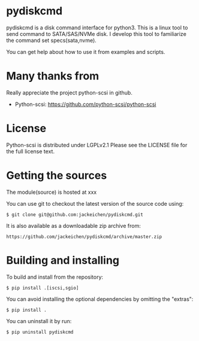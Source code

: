 <!--
SPDX-FileCopyrightText: 2014 The python-scsi Authors

SPDX-License-Identifier: LGPL-2.1-or-later
-->

pydiskcmd
===========
pydiskcmd is a disk command interface for python3. This is a linux tool
to send command to SATA/SAS/NVMe disk. I develop this tool to familiarize
the command set specs(sata,nvme).

You can get help about how to use it from examples and scripts.


Many thanks from
=======
Really appreciate the project python-scsi in github.

* Python-scsi: https://github.com/python-scsi/python-scsi


License
=======
Python-scsi is distributed under LGPLv2.1
Please see the LICENSE file for the full license text.


Getting the sources
===================
The module(source) is hosted at xxx

You can use git to checkout the latest version of the source code using:

    $ git clone git@github.com:jackeichen/pydiskcmd.git

It is also available as a downloadable zip archive from:

    https://github.com/jackeichen/pydiskcmd/archive/master.zip


Building and installing
=======================

To build and install from the repository:

    $ pip install .[iscsi,sgio]

You can avoid installing the optional dependencies by omitting the "extras":

    $ pip install .

You can uninstall it by run:

    $ pip uninstall pydiskcmd
